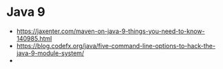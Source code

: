 # Java 9

* https://jaxenter.com/maven-on-java-9-things-you-need-to-know-140985.html
* https://blog.codefx.org/java/five-command-line-options-to-hack-the-java-9-module-system/
* 